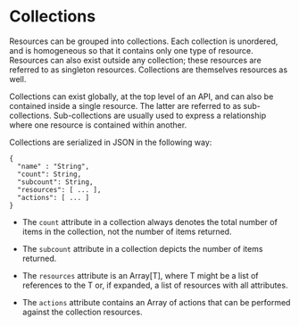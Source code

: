 # Collections

Resources can be grouped into collections. Each collection is unordered,
and is homogeneous so that it contains only one type of resource.
Resources can also exist outside any collection; these resources are
referred to as singleton resources. Collections are themselves resources
as well.

Collections can exist globally, at the top level of an API, and can also
be contained inside a single resource. The latter are referred to as
sub-collections. Sub-collections are usually used to express a
relationship where one resource is contained within another.

Collections are serialized in JSON in the following way:

    {
      "name" : "String",
      "count": String,
      "subcount": String,
      "resources": [ ... ],
      "actions": [ ... ]
    }

  - The `count` attribute in a collection always denotes the total
    number of items in the collection, not the number of items returned.

  - The `subcount` attribute in a collection depicts the number of items
    returned.

  - The `resources` attribute is an Array\[T\], where T might be a list
    of references to the T or, if expanded, a list of resources with all
    attributes.

  - The `actions` attribute contains an Array of actions that can be
    performed against the collection resources.
